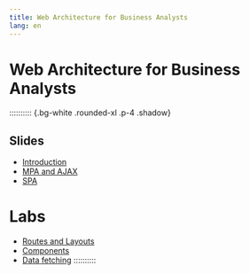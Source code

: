 ```yaml
---
title: Web Architecture for Business Analysts
lang: en
---
```


# Web Architecture for Business Analysts

:::::::::: {.bg-white .rounded-xl .p-4 .shadow}
## Slides

- [Introduction](/AW4C/slides/01-introduction)
- [MPA and AJAX](/AW4C/slides/02-mpa)
- [SPA](/AW4C/slides/03-spa)

# Labs

- [Routes and Layouts](/AW4C/slides/lab-01-routes)
- [Components](/AW4C/slides/lab-02-components)
- [Data fetching](/AW4C/slides/lab-03-databases)
::::::::::